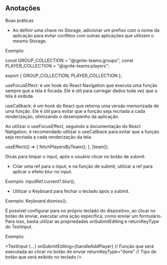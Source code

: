 ## Anotações

Boas práticas 

- Ao definir uma chave no Storage, adicionar um prefixo com o nome da aplicação para evitar conflitos com outras aplicações que utilizem o mesmo Storage.

Exemplo: 

const GROUP_COLLECTION = "@ignite-teams:groups";
const PLAYER_COLLECTION = "@ignite-teams:players";

export { GROUP_COLLECTION, PLAYER_COLLECTION };


useFocusEffect: é um hook do React Navigation que executa uma função sempre que a tela é focada. Ele é útil para carregar dados toda vez que a tela é exibida.

useCallback: é um hook do React que retorna uma versão memorizada de uma função. Ele é útil para evitar que a função seja recriada a cada renderização, otimizando o desempenho da aplicação.

Ao utilizar o useFocusEffect, seguindo a documentação do React Natigation, é recomendado utilizar o useCallback para evitar que a função seja recriada a cada renderização da tela.

  useEffect(() => {
    fetchPlayersByTeam();
  }, [team]);


Dicas para limpar o input, após o usuário clicar no botão de submit:

- Criar uma ref para o input, e na função de submit, utilizar a ref para aplicar o efeito blur no input.

Exemplo:  inputRef.current?.blur();

- Utilizar o Keyboard para fechar o teclado após o submit.

Exemplo: Keyboard.dismiss();


É possível configurar para no próprio teclado do dispositivo, ao clicar no botão de enviar, executar uma ação específica, como enviar um formulário.
Para isso, basta utilizar as propriedades onSubmitEditing e returnKeyType do TextInput.

Exemplo:

<TextInput
{...}
  onSubmitEditing={handleAddPlayer} // Função que será executada ao clicar no botão de enviar
  returnKeyType="done" // Tipo de botão que será exibido no teclado
  />